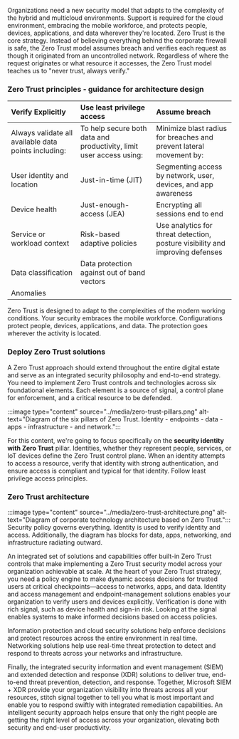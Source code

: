 Organizations need a new security model that adapts to the complexity of the hybrid and multicloud environments. Support is required for the cloud environment, embracing the mobile workforce, and protects people, devices, applications, and data wherever they're located. Zero Trust is the core strategy. Instead of believing everything behind the corporate firewall is safe, the Zero Trust model assumes breach and verifies each request as though it originated from an uncontrolled network. Regardless of where the request originates or what resource it accesses, the Zero Trust model teaches us to "never trust, always verify."

### Zero Trust principles - guidance for architecture design

| Verify Explicitly | Use least privilege access | Assume breach |
| :---------------- | :------------------------ | :------------ |
|Always validate all available data points including: | To help secure both data and productivity, limit user access using: | Minimize blast radius for breaches and prevent lateral movement by: |
| User identity and location | Just-in-time (JIT) | Segmenting access by network, user, devices, and app awareness |
| Device health | Just-enough-access (JEA) | Encrypting all sessions end to end |
| Service or workload context | Risk-based adaptive policies | Use analytics for threat detection, posture visibility and improving defenses |
| Data classification | Data protection against out of band vectors | |
| Anomalies | | |

Zero Trust is designed to adapt to the complexities of the modern working conditions.  Your security embraces the mobile workforce. Configurations protect people, devices, applications, and data.  The protection goes wherever the activity is located.

### Deploy Zero Trust solutions

A Zero Trust approach should extend throughout the entire digital estate and serve as an integrated security philosophy and end-to-end strategy. You need to implement Zero Trust controls and technologies across six foundational elements. Each element is a source of signal, a control plane for enforcement, and a critical resource to be defended.

:::image type="content" source="../media/zero-trust-pillars.png" alt-text="Diagram of the six pillars of Zero Trust.  Identity - endpoints - data - apps - infrastructure - and network.":::

For this content, we're going to focus specifically on the **security identity with Zero Trust** pillar. Identities, whether they represent people, services, or IoT devices define the Zero Trust control plane. When an identity attempts to access a resource, verify that identity with strong authentication, and ensure access is compliant and typical for that identity. Follow least privilege access principles.

### Zero Trust architecture

:::image type="content" source="../media/zero-trust-architecture.png" alt-text="Diagram of corporate technology architecture based on Zero Trust.":::
Security policy governs everything.  Identity is used to verify identity and access. Additionally, the diagram has blocks for data, apps, networking, and infrastructure radiating outward.

An integrated set of solutions and capabilities offer built-in Zero Trust controls that make implementing a Zero Trust security model across your organization achievable at scale. At the heart of your Zero Trust strategy, you need a policy engine to make dynamic access decisions for trusted users at critical checkpoints—access to networks, apps, and data. Identity and access management and endpoint-management solutions enables your organization to verify users and devices explicitly. Verification is done with rich signal, such as device health and sign-in risk. Looking at the signal enables systems to make informed decisions based on access policies. 

Information protection and cloud security solutions help enforce decisions and protect resources across the entire environment in real time. Networking solutions help use real-time threat protection to detect and respond to threats across your networks and infrastructure. 

Finally, the integrated security information and event management (SIEM) and extended detection and response (XDR) solutions to deliver true, end-to-end threat prevention, detection, and response. Together, Microsoft SIEM + XDR provide your organization visibility into threats across all your resources, stitch signal together to tell you what is most important and enable you to respond swiftly with integrated remediation capabilities. An intelligent security approach helps ensure that only the right people are getting the right level of access across your organization, elevating both security and end-user productivity.
